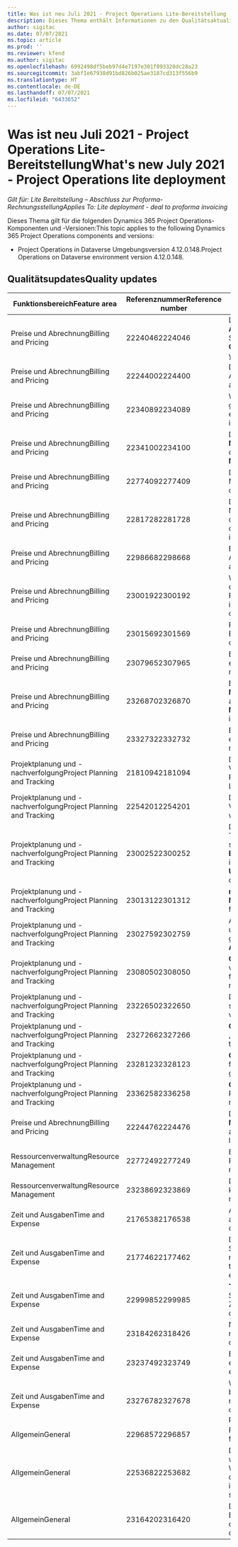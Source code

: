 ```yaml
---
title: Was ist neu Juli 2021 - Project Operations Lite-Bereitstellung
description: Dieses Thema enthält Informationen zu den Qualitätsaktualisierungen, die in der Version Juli 2021 der Project Operations Lite-Bereitstellung verfügbar sind.
author: sigitac
ms.date: 07/07/2021
ms.topic: article
ms.prod: ''
ms.reviewer: kfend
ms.author: sigitac
ms.openlocfilehash: 6992498df5beb97d4e7197e301f093320dc28a23
ms.sourcegitcommit: 3abf1e67938d91bd826b025ae3187cd313f556b9
ms.translationtype: HT
ms.contentlocale: de-DE
ms.lasthandoff: 07/07/2021
ms.locfileid: "6433652"
---
```

# <a name="whats-new-july-2021---project-operations-lite-deployment"></a><span data-ttu-id="ffd35-103">Was ist neu Juli 2021 - Project Operations Lite-Bereitstellung</span><span class="sxs-lookup"><span data-stu-id="ffd35-103">What's new July 2021 - Project Operations lite deployment</span></span>

<span data-ttu-id="ffd35-104">_Gilt für: Lite Bereitstellung – Abschluss zur Proforma-Rechnungsstellung_</span><span class="sxs-lookup"><span data-stu-id="ffd35-104">_Applies To: Lite deployment - deal to proforma invoicing_</span></span>

<span data-ttu-id="ffd35-105">Dieses Thema gilt für die folgenden Dynamics 365 Project Operations-Komponenten und -Versionen:</span><span class="sxs-lookup"><span data-stu-id="ffd35-105">This topic applies to the following Dynamics 365 Project Operations components and versions:</span></span>

  - <span data-ttu-id="ffd35-106">Project Operations in Dataverse Umgebungsversion 4.12.0.148.</span><span class="sxs-lookup"><span data-stu-id="ffd35-106">Project Operations on Dataverse environment version 4.12.0.148.</span></span>

## <a name="quality-updates"></a><span data-ttu-id="ffd35-107">Qualitätsupdates</span><span class="sxs-lookup"><span data-stu-id="ffd35-107">Quality updates</span></span>
| <span data-ttu-id="ffd35-108">**Funktionsbereich**</span><span class="sxs-lookup"><span data-stu-id="ffd35-108">**Feature area**</span></span>              | <span data-ttu-id="ffd35-109">**Referenznummer**</span><span class="sxs-lookup"><span data-stu-id="ffd35-109">**Reference number**</span></span> | <span data-ttu-id="ffd35-110">**Qualitätsupdate**</span><span class="sxs-lookup"><span data-stu-id="ffd35-110">**Quality update**</span></span>                                                                                                                                                                                             |
|-------------------------------|----------------------|----------------------------------------------------------------------------------------------------------------------------------------------------------------------------------------------------------------|
| <span data-ttu-id="ffd35-111">Preise und Abrechnung</span><span class="sxs-lookup"><span data-stu-id="ffd35-111">Billing and Pricing</span></span>           | <span data-ttu-id="ffd35-112">2224046</span><span class="sxs-lookup"><span data-stu-id="ffd35-112">2224046</span></span>              | <span data-ttu-id="ffd35-113">Das Feld **Transaktionsklasse** kann auf der Registerkarte **Angebotszeile Details** bearbeitet werden, ist aber gesperrt, wenn Sie auf der Seite **Angebotszeile Details** arbeiten.</span><span class="sxs-lookup"><span data-stu-id="ffd35-113">The **Transaction Class** field is editable on the **Quote Line Details** tab, but is locked if you are working from the **Quote Line Details** page.</span></span>                                                                     |
| <span data-ttu-id="ffd35-114">Preise und Abrechnung</span><span class="sxs-lookup"><span data-stu-id="ffd35-114">Billing and Pricing</span></span>           | <span data-ttu-id="ffd35-115">2224400</span><span class="sxs-lookup"><span data-stu-id="ffd35-115">2224400</span></span>              | <span data-ttu-id="ffd35-116">Die Aktion **Angebot als gewonnen schließen** schlägt fehl, wenn ein Angebot keine Datums-Meilensteine hat.</span><span class="sxs-lookup"><span data-stu-id="ffd35-116">The **Close Quote As Won** action fails when a quote has no date milestones.</span></span>                                                                                                                                    |
| <span data-ttu-id="ffd35-117">Preise und Abrechnung</span><span class="sxs-lookup"><span data-stu-id="ffd35-117">Billing and Pricing</span></span>           | <span data-ttu-id="ffd35-118">2234089</span><span class="sxs-lookup"><span data-stu-id="ffd35-118">2234089</span></span>              | <span data-ttu-id="ffd35-119">Wenn Sie eine Produktbeschreibung manuell eingeben, wird sie gelöscht, nachdem Sie eine Menge für eine Materialschätzung eingegeben haben.</span><span class="sxs-lookup"><span data-stu-id="ffd35-119">When you manually enter a product description, it's cleared after you enter a quantity for a material estimate.</span></span>                                                                                                                         |
| <span data-ttu-id="ffd35-120">Preise und Abrechnung</span><span class="sxs-lookup"><span data-stu-id="ffd35-120">Billing and Pricing</span></span>           | <span data-ttu-id="ffd35-121">2234100</span><span class="sxs-lookup"><span data-stu-id="ffd35-121">2234100</span></span>              | <span data-ttu-id="ffd35-122">Das Raster **Auftragsabrechnung einrichten** enthält nicht die Spalte **Material** und ihren Wert auf der Registerkarte **Auftragsabrechnung** des Projekts.</span><span class="sxs-lookup"><span data-stu-id="ffd35-122">The **Task Billing Setup** grid doesn't include the **Material** column and it's value on the **Task Billing** tab of the project.</span></span>                                                                                                       |
| <span data-ttu-id="ffd35-123">Preise und Abrechnung</span><span class="sxs-lookup"><span data-stu-id="ffd35-123">Billing and Pricing</span></span>           | <span data-ttu-id="ffd35-124">2277409</span><span class="sxs-lookup"><span data-stu-id="ffd35-124">2277409</span></span>              | <span data-ttu-id="ffd35-125">Die Produkt-ID ist in den Details der Vertragszeile für eine Materialartzeile nicht verfügbar.</span><span class="sxs-lookup"><span data-stu-id="ffd35-125">The product ID isn't available on the contract line detail for a material type line.</span></span>                                                                                                                                        |
| <span data-ttu-id="ffd35-126">Preise und Abrechnung</span><span class="sxs-lookup"><span data-stu-id="ffd35-126">Billing and Pricing</span></span>           | <span data-ttu-id="ffd35-127">2281728</span><span class="sxs-lookup"><span data-stu-id="ffd35-127">2281728</span></span>              | <span data-ttu-id="ffd35-128">Das Erstellen einer Vertragszeile führt unnötigerweise zu einer Neubewertung der Istwerte und damit zu einem erheblichen Anstieg des Datenvolumens, was die Leistung beeinträchtigt.</span><span class="sxs-lookup"><span data-stu-id="ffd35-128">Creating a contract line unnecessarily reevaluates actuals causing significant increases in data volume, which impacts performance.</span></span>                                                                                |
| <span data-ttu-id="ffd35-129">Preise und Abrechnung</span><span class="sxs-lookup"><span data-stu-id="ffd35-129">Billing and Pricing</span></span>           | <span data-ttu-id="ffd35-130">2298668</span><span class="sxs-lookup"><span data-stu-id="ffd35-130">2298668</span></span>              | <span data-ttu-id="ffd35-131">Erfassungszeilen, die mit einer zurückgerufenen und gelöschten Ausgabe verbunden sind, werden nicht entfernt.</span><span class="sxs-lookup"><span data-stu-id="ffd35-131">Journal lines associated to a recalled and deleted expense aren't removed.</span></span>                                                                                                                                     |
| <span data-ttu-id="ffd35-132">Preise und Abrechnung</span><span class="sxs-lookup"><span data-stu-id="ffd35-132">Billing and Pricing</span></span>           | <span data-ttu-id="ffd35-133">2300192</span><span class="sxs-lookup"><span data-stu-id="ffd35-133">2300192</span></span>              | <span data-ttu-id="ffd35-134">Wenn mehrere Benutzer eine Rechnung bearbeiten, ist es möglich, dass ein neues Rechnungszeilendetail auf einer bestätigten Rechnung erstellt wird.</span><span class="sxs-lookup"><span data-stu-id="ffd35-134">When multiple users are editing an invoice, it's possible for a new invoice line detail to be created on a confirmed invoice.</span></span>                                                                                   |
| <span data-ttu-id="ffd35-135">Preise und Abrechnung</span><span class="sxs-lookup"><span data-stu-id="ffd35-135">Billing and Pricing</span></span>           | <span data-ttu-id="ffd35-136">2301569</span><span class="sxs-lookup"><span data-stu-id="ffd35-136">2301569</span></span>              | <span data-ttu-id="ffd35-137">Rechnungen können nicht korrigiert werden, wenn ein Betragseinbehalt von \$0 angewendet wurde.</span><span class="sxs-lookup"><span data-stu-id="ffd35-137">Invoices can't be corrected if a \$0 amount retainer has been applied.</span></span>                                                                                                                                        |
| <span data-ttu-id="ffd35-138">Preise und Abrechnung</span><span class="sxs-lookup"><span data-stu-id="ffd35-138">Billing and Pricing</span></span>           | <span data-ttu-id="ffd35-139">2307965</span><span class="sxs-lookup"><span data-stu-id="ffd35-139">2307965</span></span>              | <span data-ttu-id="ffd35-140">Es tritt ein Fehler auf, wenn ein Kategoriepreis mit fehlenden Werten erstellt wird.</span><span class="sxs-lookup"><span data-stu-id="ffd35-140">An error occurs if a category price is created with missing values.</span></span>                                                                                                                           |
| <span data-ttu-id="ffd35-141">Preise und Abrechnung</span><span class="sxs-lookup"><span data-stu-id="ffd35-141">Billing and Pricing</span></span>           | <span data-ttu-id="ffd35-142">2326870</span><span class="sxs-lookup"><span data-stu-id="ffd35-142">2326870</span></span>              | <span data-ttu-id="ffd35-143">Es tritt ein Fehler in **Microsoft.Dynamics.ProjectService.Plugins.PostInvoiceLineDelete** auf, wenn **Producttypecode** null ist.</span><span class="sxs-lookup"><span data-stu-id="ffd35-143">An error occurs in **Microsoft.Dynamics.ProjectService.Plugins.PostInvoiceLineDelete** if **producttypecode** is null.</span></span>                                                                            |
| <span data-ttu-id="ffd35-144">Preise und Abrechnung</span><span class="sxs-lookup"><span data-stu-id="ffd35-144">Billing and Pricing</span></span>           | <span data-ttu-id="ffd35-145">2332732</span><span class="sxs-lookup"><span data-stu-id="ffd35-145">2332732</span></span>              | <span data-ttu-id="ffd35-146">Ein Fehler tritt auf, wenn ein Meilenstein für eine Vertragszeile ohne eine Auftragszeile erstellt wird.</span><span class="sxs-lookup"><span data-stu-id="ffd35-146">An error occurs if a contract line milestone is created without an order line.</span></span>                                                                                                                |
| <span data-ttu-id="ffd35-147">Projektplanung und -nachverfolgung</span><span class="sxs-lookup"><span data-stu-id="ffd35-147">Project Planning and Tracking</span></span> | <span data-ttu-id="ffd35-148">2181094</span><span class="sxs-lookup"><span data-stu-id="ffd35-148">2181094</span></span>              | <span data-ttu-id="ffd35-149">Die Projektplanungs-API unterstützt jetzt PSS-Protokolle und Vorgangs-Set-Protokolle, die für 90 Tage gespeichert werden.</span><span class="sxs-lookup"><span data-stu-id="ffd35-149">The Project Scheduling API now supports PSS Logs and Operation Set Logs which are stored for 90 days.</span></span>                                                                                                                  |
| <span data-ttu-id="ffd35-150">Projektplanung und -nachverfolgung</span><span class="sxs-lookup"><span data-stu-id="ffd35-150">Project Planning and Tracking</span></span> | <span data-ttu-id="ffd35-151">2254201</span><span class="sxs-lookup"><span data-stu-id="ffd35-151">2254201</span></span>              | <span data-ttu-id="ffd35-152">Das Label **Geplanter Modus** wurde mit Details aktualisiert, die die Vorgabe-Logik beschreiben.</span><span class="sxs-lookup"><span data-stu-id="ffd35-152">The **Schedule Mode** label is updated with details that describe the defaulting logic.</span></span>                                                                                                                                      |
| <span data-ttu-id="ffd35-153">Projektplanung und -nachverfolgung</span><span class="sxs-lookup"><span data-stu-id="ffd35-153">Project Planning and Tracking</span></span> | <span data-ttu-id="ffd35-154">2300252</span><span class="sxs-lookup"><span data-stu-id="ffd35-154">2300252</span></span>              | <span data-ttu-id="ffd35-155">Der **openProject** Antwort-Cache wird aktualisiert und enthält den Token-Besitzer im Cache-Schlüssel, **Basis-Url** und **Segment-Url**, sodass **Request-Url** immer neu erstellt werden kann, wenn sich die **Basis-Url** ändert.</span><span class="sxs-lookup"><span data-stu-id="ffd35-155">The **openProject** response cache is updated and includes the token owner in the cache key, **base Url**, and **Segment Url** so that **Request Url** can always be re-created if the **base Url** changes.</span></span> |
| <span data-ttu-id="ffd35-156">Projektplanung und -nachverfolgung</span><span class="sxs-lookup"><span data-stu-id="ffd35-156">Project Planning and Tracking</span></span> | <span data-ttu-id="ffd35-157">2301312</span><span class="sxs-lookup"><span data-stu-id="ffd35-157">2301312</span></span>              | <span data-ttu-id="ffd35-158">**msdyn_membershipstatus** wurde aus der Ansicht **Projektteam-Mitglied** entfernt.</span><span class="sxs-lookup"><span data-stu-id="ffd35-158">**msdyn_membershipstatus** has been removed from the **Project Team Member** view.</span></span>                                                                                                                                        |
| <span data-ttu-id="ffd35-159">Projektplanung und -nachverfolgung</span><span class="sxs-lookup"><span data-stu-id="ffd35-159">Project Planning and Tracking</span></span> | <span data-ttu-id="ffd35-160">2302759</span><span class="sxs-lookup"><span data-stu-id="ffd35-160">2302759</span></span>              | <span data-ttu-id="ffd35-161">Auf den Registerkarten **Ressourcenzuweisungen**, **Schätzungen** und **Aufwandsschätzungen** werden unnötigerweise Produkte geholt.</span><span class="sxs-lookup"><span data-stu-id="ffd35-161">Products are unnecessarily fetched on the **Resource Assignments**, **Estimates**, and **Expense Estimates** tabs.</span></span>                                                                                                        |
| <span data-ttu-id="ffd35-162">Projektplanung und -nachverfolgung</span><span class="sxs-lookup"><span data-stu-id="ffd35-162">Project Planning and Tracking</span></span> | <span data-ttu-id="ffd35-163">2308050</span><span class="sxs-lookup"><span data-stu-id="ffd35-163">2308050</span></span>              | <span data-ttu-id="ffd35-164">**CopyProject** schlägt mit der Fehlermeldung „Fehler beim Abrufen von Token für die Kommunikation mit dem Remotedienst“ fehl.</span><span class="sxs-lookup"><span data-stu-id="ffd35-164">**CopyProject** fails with the error, “Failed to get token to talk to remote service”.</span></span>                                                                                                                           |
| <span data-ttu-id="ffd35-165">Projektplanung und -nachverfolgung</span><span class="sxs-lookup"><span data-stu-id="ffd35-165">Project Planning and Tracking</span></span> | <span data-ttu-id="ffd35-166">2322650</span><span class="sxs-lookup"><span data-stu-id="ffd35-166">2322650</span></span>              | <span data-ttu-id="ffd35-167">Die Ansicht **Projektaufgabenliste** wurde aktualisiert und zeigt jetzt standardmäßig das Datum der Aufgabe an.</span><span class="sxs-lookup"><span data-stu-id="ffd35-167">The **Project Task List** view has been updated to display the date of the task by default.</span></span>                                                                                                            |
| <span data-ttu-id="ffd35-168">Projektplanung und -nachverfolgung</span><span class="sxs-lookup"><span data-stu-id="ffd35-168">Project Planning and Tracking</span></span> | <span data-ttu-id="ffd35-169">2327266</span><span class="sxs-lookup"><span data-stu-id="ffd35-169">2327266</span></span>              | <span data-ttu-id="ffd35-170">**CopyProject** erzeugt beim Kopieren von Schätzungen den Fehler „Schlüssel nicht im Wörterbuch gefunden“.</span><span class="sxs-lookup"><span data-stu-id="ffd35-170">**CopyProject** generates the error, "Key not found in dictionary" when copying estimates.</span></span>                                                                                                      |
| <span data-ttu-id="ffd35-171">Projektplanung und -nachverfolgung</span><span class="sxs-lookup"><span data-stu-id="ffd35-171">Project Planning and Tracking</span></span> | <span data-ttu-id="ffd35-172">2328123</span><span class="sxs-lookup"><span data-stu-id="ffd35-172">2328123</span></span>              | <span data-ttu-id="ffd35-173">**CopyProject** erzeugt den Fehler, „Fehler beim Abrufen von Token für die Kommunikation mit dem Remotedienst“.</span><span class="sxs-lookup"><span data-stu-id="ffd35-173">**CopyProject** generates the error, "Failed to get token to talk to remote service".</span></span>                                                                                                                          |
| <span data-ttu-id="ffd35-174">Projektplanung und -nachverfolgung</span><span class="sxs-lookup"><span data-stu-id="ffd35-174">Project Planning and Tracking</span></span> | <span data-ttu-id="ffd35-175">2336258</span><span class="sxs-lookup"><span data-stu-id="ffd35-175">2336258</span></span>              | <span data-ttu-id="ffd35-176">**CopyProject** kopiert fälschlicherweise die Positionsnamen von Ressourcen.</span><span class="sxs-lookup"><span data-stu-id="ffd35-176">**CopyProject** incorrectly copies the position names of resources.</span></span>                                                                                                                                                 |
| <span data-ttu-id="ffd35-177">Preise und Abrechnung</span><span class="sxs-lookup"><span data-stu-id="ffd35-177">Billing and Pricing</span></span>           | <span data-ttu-id="ffd35-178">2224476</span><span class="sxs-lookup"><span data-stu-id="ffd35-178">2224476</span></span>              | <span data-ttu-id="ffd35-179">Das Feld **Buchbare Ressource** zeigt auf der Seite **Materialverwendung** nicht korrekt den angemeldeten Benutzer an.</span><span class="sxs-lookup"><span data-stu-id="ffd35-179">The **Bookable Resource** field doesn't correctly default to the logged in user on the **Material Usage** page.</span></span>                                                                                                            |
| <span data-ttu-id="ffd35-180">Ressourcenverwaltung</span><span class="sxs-lookup"><span data-stu-id="ffd35-180">Resource Management</span></span>           | <span data-ttu-id="ffd35-181">2277249</span><span class="sxs-lookup"><span data-stu-id="ffd35-181">2277249</span></span>              | <span data-ttu-id="ffd35-182">Es tritt ein Fehler auf, wenn eine nicht projektbasierte Ressourcenanforderung aktualisiert wird.</span><span class="sxs-lookup"><span data-stu-id="ffd35-182">An error occurs when a non-project-based resource requirement is updated.</span></span>                                                                                                            |
| <span data-ttu-id="ffd35-183">Ressourcenverwaltung</span><span class="sxs-lookup"><span data-stu-id="ffd35-183">Resource Management</span></span>           | <span data-ttu-id="ffd35-184">2323869</span><span class="sxs-lookup"><span data-stu-id="ffd35-184">2323869</span></span>              | <span data-ttu-id="ffd35-185">Die Ressourcenauslastung erkennt gefilterte Ressourcen nicht korrekt.</span><span class="sxs-lookup"><span data-stu-id="ffd35-185">Resource utilization doesn't correctly recognize filtered resources.</span></span>                                                                                                                                             |
| <span data-ttu-id="ffd35-186">Zeit und Ausgaben</span><span class="sxs-lookup"><span data-stu-id="ffd35-186">Time and Expense</span></span>              | <span data-ttu-id="ffd35-187">2176538</span><span class="sxs-lookup"><span data-stu-id="ffd35-187">2176538</span></span>              | <span data-ttu-id="ffd35-188">Auf das Steuerelement **Zeiteintrag** werden falsche Filtervorgänge angewendet.</span><span class="sxs-lookup"><span data-stu-id="ffd35-188">Incorrect filter operators are applied to the **Time Entry** control.</span></span>                                                                                                                                                   |
| <span data-ttu-id="ffd35-189">Zeit und Ausgaben</span><span class="sxs-lookup"><span data-stu-id="ffd35-189">Time and Expense</span></span>              | <span data-ttu-id="ffd35-190">2177462</span><span class="sxs-lookup"><span data-stu-id="ffd35-190">2177462</span></span>              | <span data-ttu-id="ffd35-191">Das Löschen eines Zeiteintrags im Raster aktualisiert den Status der Schaltflächen **Senden**, **Aufrufen**, **Löschen** und **Eintrag bearbeiten** nicht wie erwartet.</span><span class="sxs-lookup"><span data-stu-id="ffd35-191">Deleting a time entry in the grid doesn't update the **Submit**, **Recall**, **Delete**, and **Edit Entry** button status as expected.</span></span>                                                                                        |
| <span data-ttu-id="ffd35-192">Zeit und Ausgaben</span><span class="sxs-lookup"><span data-stu-id="ffd35-192">Time and Expense</span></span>              | <span data-ttu-id="ffd35-193">2299985</span><span class="sxs-lookup"><span data-stu-id="ffd35-193">2299985</span></span>              | <span data-ttu-id="ffd35-194">**TimeEntriesImportFromResourceAssignment** erhält nicht die Start-/Endzeit aus den Zuweisungskonturen.</span><span class="sxs-lookup"><span data-stu-id="ffd35-194">**TimeEntriesImportFromResourceAssignment** doesn't maintain the start/end time from the assignment contours.</span></span>                                                                                                  |
| <span data-ttu-id="ffd35-195">Zeit und Ausgaben</span><span class="sxs-lookup"><span data-stu-id="ffd35-195">Time and Expense</span></span>              | <span data-ttu-id="ffd35-196">2318426</span><span class="sxs-lookup"><span data-stu-id="ffd35-196">2318426</span></span>              | <span data-ttu-id="ffd35-197">Nachdem ein Zeiteintrag gesendet wurde, können gesperrte Felder noch bearbeitet werden.</span><span class="sxs-lookup"><span data-stu-id="ffd35-197">After a time entry is submitted, locked fields can still be edited.</span></span>                                                                                                                                   |
| <span data-ttu-id="ffd35-198">Zeit und Ausgaben</span><span class="sxs-lookup"><span data-stu-id="ffd35-198">Time and Expense</span></span>              | <span data-ttu-id="ffd35-199">2323749</span><span class="sxs-lookup"><span data-stu-id="ffd35-199">2323749</span></span>              | <span data-ttu-id="ffd35-200">Ein Fehler tritt auf, wenn eine Leistung aus dem **Bezogen**-Register einer buchbaren Ressource erstellt wird.</span><span class="sxs-lookup"><span data-stu-id="ffd35-200">An error occurs when an expense is created from the **Related** tab of a bookable resource.</span></span>                                                                                                      |
| <span data-ttu-id="ffd35-201">Zeit und Ausgaben</span><span class="sxs-lookup"><span data-stu-id="ffd35-201">Time and Expense</span></span>              | <span data-ttu-id="ffd35-202">2327678</span><span class="sxs-lookup"><span data-stu-id="ffd35-202">2327678</span></span>              | <span data-ttu-id="ffd35-203">Wenn Sie einen Zeiteintrag von der Registerkarte **Bezogen** einer buchbaren Ressource erstellen, wird die übergeordnete Ressource nicht an das Steuerelement für den Zeiteintrag übergeben.</span><span class="sxs-lookup"><span data-stu-id="ffd35-203">When you create a time entry from the **Related** tab of a bookable resource, the parent resource isn't passed to the time entry control.</span></span>                                                                            |
| <span data-ttu-id="ffd35-204">Allgemein</span><span class="sxs-lookup"><span data-stu-id="ffd35-204">General</span></span>                       | <span data-ttu-id="ffd35-205">2296857</span><span class="sxs-lookup"><span data-stu-id="ffd35-205">2296857</span></span>              | <span data-ttu-id="ffd35-206">Fortschrittsverfolgung für lang ausgeführte Jobs.</span><span class="sxs-lookup"><span data-stu-id="ffd35-206">Progress tracking for long running jobs.</span></span>                                                                                                                                                                        |
| <span data-ttu-id="ffd35-207">Allgemein</span><span class="sxs-lookup"><span data-stu-id="ffd35-207">General</span></span>                       | <span data-ttu-id="ffd35-208">2253682</span><span class="sxs-lookup"><span data-stu-id="ffd35-208">2253682</span></span>              | <span data-ttu-id="ffd35-209">Die Project Operations Dual-Write-Lösung sollte nicht installiert werden, wenn Dual-Write Core in einer Umgebung ohne die Dual-Write-Orchestrierungslösung installiert ist.</span><span class="sxs-lookup"><span data-stu-id="ffd35-209">The Project Operations dual-write solution shouldn't be installed when dual-write core is installed in an environment without the dual-write orchestration solution.</span></span>                                                |
| <span data-ttu-id="ffd35-210">Allgemein</span><span class="sxs-lookup"><span data-stu-id="ffd35-210">General</span></span>                       | <span data-ttu-id="ffd35-211">2316420</span><span class="sxs-lookup"><span data-stu-id="ffd35-211">2316420</span></span>              | <span data-ttu-id="ffd35-212">Die Bereitstellung von Project Service Core schlägt fehl, wenn die Einheit des Anwendungsbenutzers geändert wird.</span><span class="sxs-lookup"><span data-stu-id="ffd35-212">Project service core provisioning fails if the application user’s business unit is changed.</span></span>                                                                                                                     |
